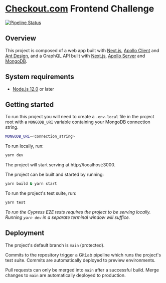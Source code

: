 # [Checkout.com](https://www.checkout.com) Frontend Challenge

[![Pipeline Status](https://gitlab.com/JamT/checkout-com-frontend-challenge/badges/main/pipeline.svg)](https://gitlab.com/JamT/checkout-com-frontend-challenge/badges/main/pipeline.svg)

## Overview

This project is composed of a web app built with [Next.js](https://nextjs.org/), [Apollo Client](https://www.apollographql.com/apollo-client) and [Ant Design](https://ant.design/), and a GraphQL API built with [Next.js](https://nextjs.org/docs/api-routes/introduction), [Apollo Server](https://https://www.apollographql.com/docs/apollo-server/) and [MongoDB](https://www.mongodb.com/).

## System requirements

- [Node.js 12.0](https://nodejs.org/en/) or later

## Getting started

To run this project you will need to create a `.env.local` file in the project root with a `MONGODB_URI` variable containing your MongoDB connection string.

```bash
MONGODB_URI=<connection_string>
```

To run locally, run:

```bash
yarn dev
```

The project will start serving at http://localhost:3000.

The project can be built and started by running:

```bash
yarn build & yarn start
```

To run the project's test suite, run:

```bash
yarn test
```

_To run the Cypress E2E tests requires the project to be serving locally. Running `yarn dev` in a separate terminal window will suffice._

## Deployment

The project's default branch is `main` (protected).

Commits to the repository trigger a GitLab pipeline which runs the project's test suite. Commits are automatically deployed to preview environments.

Pull requests can only be merged into `main` after a successful build. Merge changes to `main` are automatically deployed to production.
